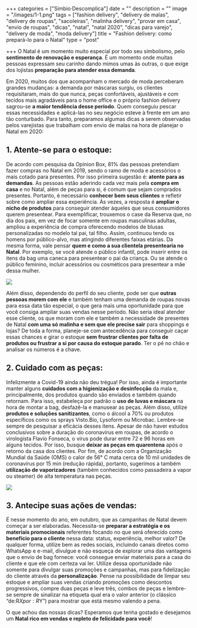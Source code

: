 +++
categories = ["Simbio·Descomplica"]
date = ""
description = ""
image = "/images/1-1.png"
tags = ["fashion delivery", "delivery de malas", "delivery de roupas", "sacoleiras", "malinha delivery", "provar em casa", "envio de roupas", "dicas", "natal", "natal 2020", "dicas para varejo", "delivery de moda", "moda delivery"]
title = "Fashion delivery: como prepará-lo para o Natal"
type = "post"

+++
O Natal é um momento muito especial por todo seu simbolismo, pelo **sentimento de renovação e esperança**. É um momento onde muitas pessoas expressam seu carinho dando mimos umas às outras, o que exige dos lojistas **preparação para atender essa demanda**.

Em 2020, muitos dos que acompanham o mercado de moda perceberam grandes mudanças: a demanda por máscaras surgiu, os clientes requisitaram, mais do que nunca, peças confortáveis, ajustáveis e com tecidos mais agradáveis para o home office e o próprio fashion delivery sagrou-se **a maior tendência desse período**. Quem conseguiu pescar essas necessidades e aplicá-las no seu negócio esteve à frente em um ano tão conturbado. Para tanto, preparamos algumas dicas a serem observadas pelos varejistas que trabalham com envio de malas na hora de planejar o Natal em 2020:

## 1. Atente-se para o estoque:

De acordo com pesquisa da Opinion Box, 81% das pessoas pretendiam fazer compras no Natal em 2019, sendo o ramo de moda e acessórios o mais cotado para presentes. Por isso primeira sugestão é: **atente para as demandas**. As pessoas estão aderindo cada vez mais pela **compra em casa** e no Natal, além de peças para si, é comum que sejam comprados presentes. Portanto, é necessário **conhecer bem seus clientes** e refletir sobre como ampliar essa experiência. Às vezes, a resposta é **ampliar o nicho de produtos** para conseguir atender àqueles que seus consumidores querem presentear. Para exemplificar, trouxemos o case da Reserva que, no dia dos pais, em vez de focar somente em roupas masculinas adultas, ampliou a experiência de compra oferecendo modelos de blusas personalizadas no modelo tal pai, tal filho. Assim, continuou tendo os homens por público-alvo, mas atingindo diferentes faixas etárias. Da mesma forma, vale pensar **quem e como a sua clientela presentearia no Natal**. Por exemplo, se você atende o público infantil, pode inserir entre os itens da bag uma caneca para presentear o pai da criança. Ou se atende o público feminino, incluir acessórios ou cosméticos para presentear a mãe dessa mulher.

![](/images/2-1.png)

Além disso, dependendo do perfil do seu cliente, pode ser que **outras pessoas morem com ele** e também tenham uma demanda de roupas novas para essa data tão especial, o que gera mais uma oportunidade para que você consiga ampliar suas vendas nesse período. Não seria ideal atender esse cliente, os que moram com ele e também a necessidade de presentes de Natal **com uma só malinha e sem que ele precise sair** para shoppings e lojas? De toda a forma, planeje-se com antecedência para conseguir caçar essas chances e girar o estoque **sem frustrar clientes por falta de produtos ou frustrar a si por causa do estoque parado**. Ter o pé no chão e analisar os números é a chave.

## 2. Cuidado com as peças:

Infelizmente a Covid-19 ainda não deu trégua! Por isso, ainda é importante manter alguns **cuidados com a higienização e desinfecção** da mala e, principalmente, dos produtos quando são enviados e também quando retornam. Para isso, estabeleça por padrão o **uso de luvas e máscara** na hora de montar a bag, desfazê-la e manusear as peças. Além disso, utilize **produtos e soluções sanitizantes**, como o álcool a 70% ou produtos específicos como os sprays Visto.Bio, Lysoform ou Microbac. Lembre-se sempre de pesquisar a eficácia desses itens. Apesar de não haver estudos conclusivos sobre a duração do coronavírus em roupas, de acordo o virologista Flavio Fonseca, o vírus pode durar entre 72 e 96 horas em alguns tecidos. Por isso, busque **deixar as peças em quarentena** após o retorno da casa dos clientes. Por fim, de acordo com a Organização Mundial da Saúde (OMS) o calor de 56° C mata cerca de 10 mil unidades de coronavírus por 15 min (redução rápida), portanto, sugerimos a também **utilização de vaporizadores** (também conhecidos como passadeira a vapor ou steamer) de alta temperatura nas peças.

![](https://media.giphy.com/media/ViIiS3xXVDoWjug4T7/giphy.gif)

## 3. Antecipe suas ações de vendas:

É nesse momento do ano, em outubro, que as campanhas de Natal devem começar a ser elaboradas. Necessita-se **preparar a estratégia e os materiais promocionais** referentes focando no que será oferecido como **benefício para o cliente** nessa data: status, experiência, melhor valor? De qualquer forma, utilize bem as redes sociais, incluindo canais diretos como WhatsApp e e-mail, divulgue e não esqueça de explorar uma das vantagens que o envio de bag fornece: você consegue enviar materiais para a casa do cliente e que ele com certeza vai ler. Utilize dessa oportunidade não somente para divulgar suas promoções e campanhas, mas para fidelização do cliente através da **personalização**. Pense na possibilidade de limpar seu estoque e ampliar suas vendas criando promoções como descontos progressivos, compre duas peças e leve três, combos de peças e lembre-se sempre de sinalizar na etiqueta qual era o valor anterior (o clássico “de:R$X por:R$Y”) para mostrar que está mesmo valendo a pena.

O que achou das nossas dicas? Esperamos que tenha gostado e desejamos um **Natal rico em vendas e repleto de felicidade para você**!